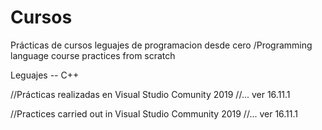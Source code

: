 # Cursos
Prácticas de cursos leguajes de programacion desde cero /Programming language course practices from scratch

Leguajes
  -- C++

//Prácticas realizadas en Visual Studio Comunity 2019
//... ver 16.11.1

//Practices carried out in Visual Studio Community 2019
//... ver 16.11.1
